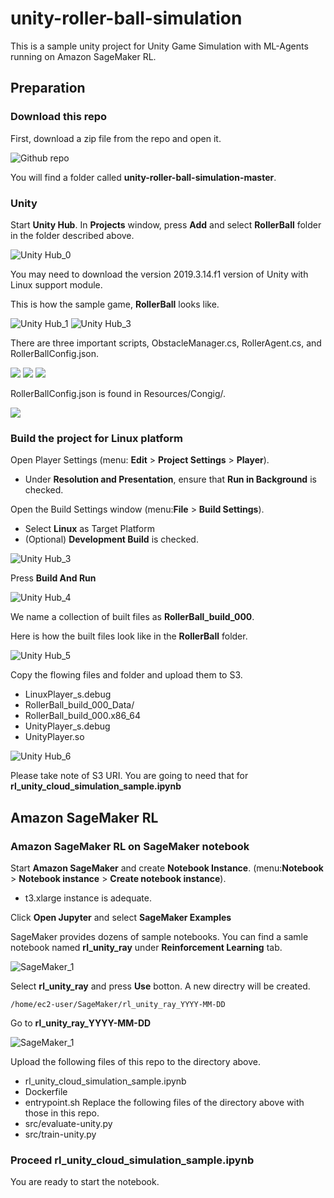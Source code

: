 # unity-roller-ball-simulation
This is a sample unity project for Unity Game Simulation with ML-Agents running on Amazon SageMaker RL.

## Preparation
### Download this repo
First, download a zip file from the repo and open it. 

![Github repo](images/DownloadRepo.png)

You will find a folder called **unity-roller-ball-simulation-master**.

### Unity
Start **Unity Hub**. In **Projects** window, press **Add** and select **RollerBall** folder in the folder described above. 

![Unity Hub_0](images/AddProject.png)

You may need to download the version 2019.3.14.f1 version of Unity with Linux support module. 

This is how the sample game, **RollerBall** looks like. 

![Unity Hub_1](images/RollerBall1.png)
![Unity Hub_3](images/RollerBall3.png)

There are three important scripts, ObstacleManager.cs, RollerAgent.cs, and RollerBallConfig.json.

![](images/Script1.png)
![](images/Script2.png)
![](images/Script3.png)

RollerBallConfig.json is found in Resources/Congig/. 

![](images/Script3_loc1.png)

### Build the project for Linux platform
Open Player Settings (menu: **Edit** > **Project Settings** > **Player**).
   - Under **Resolution and Presentation**, ensure that **Run in Background** is checked.

Open the Build Settings window (menu:**File** > **Build Settings**).
   - Select **Linux** as Target Platform 
   - (Optional) **Development Build** is checked. 

![Unity Hub_3](images/Build1.png)

Press **Build And Run**

![Unity Hub_4](images/Build2.png)

We name a collection of built files as **RollerBall_build_000**.

Here is how the built files look like in the **RollerBall** folder. 

![Unity Hub_5](images/Build3.png)

Copy the flowing files and folder and upload them to S3. 
   - LinuxPlayer_s.debug	
   - RollerBall_build_000_Data/	
   - RollerBall_build_000.x86_64	
   - UnityPlayer_s.debug	
   - UnityPlayer.so

![Unity Hub_6](images/S3.png)

Please take note of S3 URI. You are going to need that for **rl_unity_cloud_simulation_sample.ipynb** 

## Amazon SageMaker RL
### Amazon SageMaker RL on SageMaker notebook
Start **Amazon SageMaker** and create **Notebook Instance**. (menu:**Notebook** > **Notebook instance** > **Create notebook instance**).
   - t3.xlarge instance is adequate. 
	
Click **Open Jupyter** and select **SageMaker Examples**

SageMaker provides dozens of sample notebooks. You can find a samle notebook named **rl_unity_ray** under **Reinforcement Learning** tab. 

![SageMaker_1](images/SageMakerExample1.png)

Select **rl_unity_ray** and press **Use** botton. A new directry will be created.

```
/home/ec2-user/SageMaker/rl_unity_ray_YYYY-MM-DD
```

Go to **rl_unity_ray_YYYY-MM-DD**

![SageMaker_1](images/SageMakerRLUnityRay.png)

Upload the following files of this repo to the directory above.
   - rl_unity_cloud_simulation_sample.ipynb
   - Dockerfile
   - entrypoint.sh
Replace the following files of the directory above with those in this repo.
   - src/evaluate-unity.py
   - src/train-unity.py

### Proceed rl_unity_cloud_simulation_sample.ipynb
You are ready to start the notebook. 







